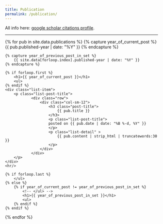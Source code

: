 ```yaml
---
title: Publication
permalink: /publication/
---
```


All info here: [google scholar citations profile](https://scholar.google.com/citations?user=Xd_w2fIAAAAJ&hl).

<hr>

<div class="content list">
{% for pub in site.data.publications %}
    {% capture year_of_current_post %}
        {{ pub.published-year | date: "%Y" }}
    {% endcapture %}

    {% capture year_of_previous_post_in_set %}
        {{ site.data[forloop.index].published-year | date: "%Y" }}
    {% endcapture %}

    {% if forloop.first %}
        <h1>{{ year_of_current_post }}</h1>
        <ul>
    {% endif %}
    <div class="list-item">
        <p class="list-post-title">
                <div class="row">
                    <div class="col-sm-12">
                        <h3 class="post-title">
                            {{ pub.title }}
                        </h3>
                        <p class="list-post-title">
                        posted on {{ pub.date | date: "%B %-d, %Y" }}
                        </p>
                        <p class="list-detail" >
                            {{ pub.content | strip_html | truncatewords:30 }}
                        </p>
                    </div>
                </div>
        </p>
    </div>
    <hr/>

    {% if forloop.last %}
        </ul>
    {% else %}
        {% if year_of_current_post != year_of_previous_post_in_set %}
            <!-- </ul> -->
            <h1>{{ year_of_previous_post_in_set }}</h1>
            <ul>
        {% endif %}
    {% endif %}
{% endfor %}

</div>
